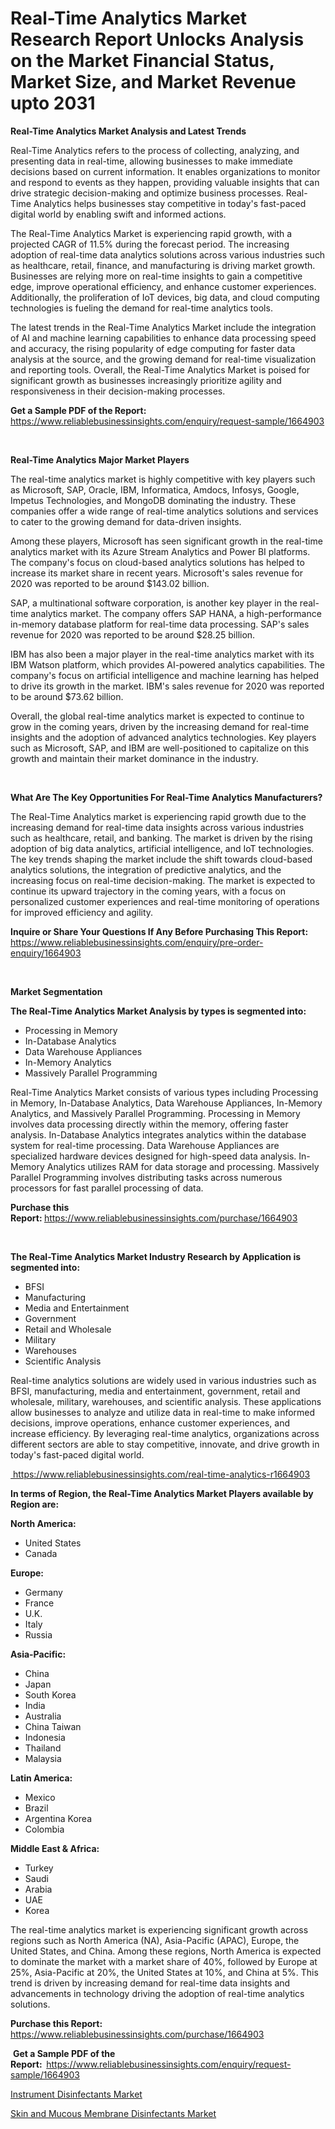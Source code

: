 <p><h1>Real-Time Analytics Market Research Report Unlocks Analysis on the Market Financial Status, Market Size, and Market Revenue upto 2031</h1></p><p><strong>Real-Time Analytics Market Analysis and Latest Trends</strong></p>
<p><p>Real-Time Analytics refers to the process of collecting, analyzing, and presenting data in real-time, allowing businesses to make immediate decisions based on current information. It enables organizations to monitor and respond to events as they happen, providing valuable insights that can drive strategic decision-making and optimize business processes. Real-Time Analytics helps businesses stay competitive in today's fast-paced digital world by enabling swift and informed actions.</p><p>The Real-Time Analytics Market is experiencing rapid growth, with a projected CAGR of 11.5% during the forecast period. The increasing adoption of real-time data analytics solutions across various industries such as healthcare, retail, finance, and manufacturing is driving market growth. Businesses are relying more on real-time insights to gain a competitive edge, improve operational efficiency, and enhance customer experiences. Additionally, the proliferation of IoT devices, big data, and cloud computing technologies is fueling the demand for real-time analytics tools.</p><p>The latest trends in the Real-Time Analytics Market include the integration of AI and machine learning capabilities to enhance data processing speed and accuracy, the rising popularity of edge computing for faster data analysis at the source, and the growing demand for real-time visualization and reporting tools. Overall, the Real-Time Analytics Market is poised for significant growth as businesses increasingly prioritize agility and responsiveness in their decision-making processes.</p></p>
<p><strong>Get a Sample PDF of the Report:&nbsp;</strong> <a href="https://www.reliablebusinessinsights.com/enquiry/request-sample/1664903">https://www.reliablebusinessinsights.com/enquiry/request-sample/1664903</a></p>
<p>&nbsp;</p>
<p><strong>Real-Time Analytics Major Market Players</strong></p>
<p><p>The real-time analytics market is highly competitive with key players such as Microsoft, SAP, Oracle, IBM, Informatica, Amdocs, Infosys, Google, Impetus Technologies, and MongoDB dominating the industry. These companies offer a wide range of real-time analytics solutions and services to cater to the growing demand for data-driven insights.</p><p>Among these players, Microsoft has seen significant growth in the real-time analytics market with its Azure Stream Analytics and Power BI platforms. The company's focus on cloud-based analytics solutions has helped to increase its market share in recent years. Microsoft's sales revenue for 2020 was reported to be around $143.02 billion.</p><p>SAP, a multinational software corporation, is another key player in the real-time analytics market. The company offers SAP HANA, a high-performance in-memory database platform for real-time data processing. SAP's sales revenue for 2020 was reported to be around $28.25 billion.</p><p>IBM has also been a major player in the real-time analytics market with its IBM Watson platform, which provides AI-powered analytics capabilities. The company's focus on artificial intelligence and machine learning has helped to drive its growth in the market. IBM's sales revenue for 2020 was reported to be around $73.62 billion.</p><p>Overall, the global real-time analytics market is expected to continue to grow in the coming years, driven by the increasing demand for real-time insights and the adoption of advanced analytics technologies. Key players such as Microsoft, SAP, and IBM are well-positioned to capitalize on this growth and maintain their market dominance in the industry.</p></p>
<p>&nbsp;</p>
<p><strong>What Are The Key Opportunities For Real-Time Analytics Manufacturers?</strong></p>
<p><p>The Real-Time Analytics market is experiencing rapid growth due to the increasing demand for real-time data insights across various industries such as healthcare, retail, and banking. The market is driven by the rising adoption of big data analytics, artificial intelligence, and IoT technologies. The key trends shaping the market include the shift towards cloud-based analytics solutions, the integration of predictive analytics, and the increasing focus on real-time decision-making. The market is expected to continue its upward trajectory in the coming years, with a focus on personalized customer experiences and real-time monitoring of operations for improved efficiency and agility.</p></p>
<p><strong>Inquire or Share Your Questions If Any Before Purchasing This Report:</strong> <a href="https://www.reliablebusinessinsights.com/enquiry/pre-order-enquiry/1664903">https://www.reliablebusinessinsights.com/enquiry/pre-order-enquiry/1664903</a></p>
<p>&nbsp;</p>
<p><strong>Market Segmentation</strong></p>
<p><strong>The Real-Time Analytics Market Analysis by types is segmented into:</strong></p>
<p><ul><li>Processing in Memory</li><li>In-Database Analytics</li><li>Data Warehouse Appliances</li><li>In-Memory Analytics</li><li>Massively Parallel Programming</li></ul></p>
<p><p>Real-Time Analytics Market consists of various types including Processing in Memory, In-Database Analytics, Data Warehouse Appliances, In-Memory Analytics, and Massively Parallel Programming. Processing in Memory involves data processing directly within the memory, offering faster analysis. In-Database Analytics integrates analytics within the database system for real-time processing. Data Warehouse Appliances are specialized hardware devices designed for high-speed data analysis. In-Memory Analytics utilizes RAM for data storage and processing. Massively Parallel Programming involves distributing tasks across numerous processors for fast parallel processing of data.</p></p>
<p><strong>Purchase this Report:&nbsp;</strong><a href="https://www.reliablebusinessinsights.com/purchase/1664903">https://www.reliablebusinessinsights.com/purchase/1664903</a></p>
<p>&nbsp;</p>
<p><strong>The Real-Time Analytics Market Industry Research by Application is segmented into:</strong></p>
<p><ul><li>BFSI</li><li>Manufacturing</li><li>Media and Entertainment</li><li>Government</li><li>Retail and Wholesale</li><li>Military</li><li>Warehouses</li><li>Scientific Analysis</li></ul></p>
<p><p>Real-time analytics solutions are widely used in various industries such as BFSI, manufacturing, media and entertainment, government, retail and wholesale, military, warehouses, and scientific analysis. These applications allow businesses to analyze and utilize data in real-time to make informed decisions, improve operations, enhance customer experiences, and increase efficiency. By leveraging real-time analytics, organizations across different sectors are able to stay competitive, innovate, and drive growth in today's fast-paced digital world.</p></p>
<p><a href="https://www.reliablebusinessinsights.com/real-time-analytics-r1664903">&nbsp;https://www.reliablebusinessinsights.com/real-time-analytics-r1664903</a></p>
<p><strong>In terms of Region, the Real-Time Analytics Market Players available by Region are:</strong></p>
<p>
    <p> <strong> North America: </strong>
        <ul>
            <li>United States</li>
            <li>Canada</li>
        </ul>
        </p> 
    <p> <strong> Europe: </strong>
        <ul>
            <li>Germany</li>
            <li>France</li>
            <li>U.K.</li>
            <li>Italy</li>
            <li>Russia</li>
        </ul>
        </p> 
    <p> <strong> Asia-Pacific: </strong>
        <ul>
            <li>China</li>
            <li>Japan</li>
            <li>South Korea</li>
            <li>India</li>
            <li>Australia</li>
            <li>China Taiwan</li>
            <li>Indonesia</li>
            <li>Thailand</li>
            <li>Malaysia</li>
        </ul>
        </p> 
    <p> <strong> Latin America: </strong>
        <ul>
            <li>Mexico</li>
            <li>Brazil</li>
            <li>Argentina Korea</li>
            <li>Colombia</li>
        </ul>
        </p> 
    <p> <strong> Middle East & Africa: </strong>
        <ul>
            <li>Turkey</li>
            <li>Saudi</li>
            <li>Arabia</li>
            <li>UAE</li>
            <li>Korea</li>
        </ul>
    </p>
    </p>
<p><p>The real-time analytics market is experiencing significant growth across regions such as North America (NA), Asia-Pacific (APAC), Europe, the United States, and China. Among these regions, North America is expected to dominate the market with a market share of 40%, followed by Europe at 25%, Asia-Pacific at 20%, the United States at 10%, and China at 5%. This trend is driven by increasing demand for real-time data insights and advancements in technology driving the adoption of real-time analytics solutions.</p></p>
<p><strong>Purchase this Report: </strong><a href="https://www.reliablebusinessinsights.com/purchase/1664903">https://www.reliablebusinessinsights.com/purchase/1664903</a></p>
<p>&nbsp;<strong>Get a Sample PDF of the Report:&nbsp;&nbsp;</strong><a href="https://www.reliablebusinessinsights.com/enquiry/request-sample/1664903">https://www.reliablebusinessinsights.com/enquiry/request-sample/1664903</a></p>
<p><strong></strong></p>
<p><p><a href="https://github.com/fkhcgcyl33/Market-Research-Report-List-1/blob/main/instrument-disinfectants-market.md">Instrument Disinfectants Market</a></p><p><a href="https://github.com/ctanaka235/Market-Research-Report-List-1/blob/main/skin-and-mucous-membrane-disinfectants-market.md">Skin and Mucous Membrane Disinfectants Market</a></p></p>